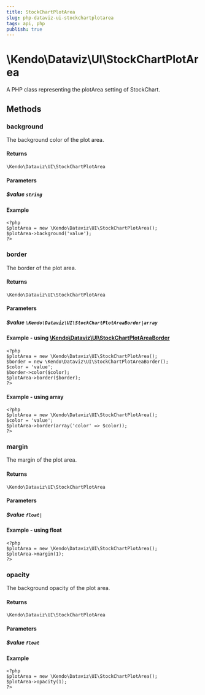 ```yaml
---
title: StockChartPlotArea
slug: php-dataviz-ui-stockchartplotarea
tags: api, php
publish: true
---
```


# \Kendo\Dataviz\UI\StockChartPlotArea

A PHP class representing the plotArea setting of StockChart.


## Methods

### background
The background color of the plot area.

#### Returns
`\Kendo\Dataviz\UI\StockChartPlotArea`

#### Parameters

##### $value `string`



#### Example 
    <?php
    $plotArea = new \Kendo\Dataviz\UI\StockChartPlotArea();
    $plotArea->background('value');
    ?>

### border

The border of the plot area.

#### Returns
`\Kendo\Dataviz\UI\StockChartPlotArea`

#### Parameters

##### $value `\Kendo\Dataviz\UI\StockChartPlotAreaBorder|array`


#### Example - using [\Kendo\Dataviz\UI\StockChartPlotAreaBorder](/kendo-ui/api/wrappers/php/Kendo/Dataviz/UI/StockChartPlotAreaBorder)
    <?php
    $plotArea = new \Kendo\Dataviz\UI\StockChartPlotArea();
    $border = new \Kendo\Dataviz\UI\StockChartPlotAreaBorder();
    $color = 'value';
    $border->color($color);
    $plotArea->border($border);
    ?>

#### Example - using array

    <?php
    $plotArea = new \Kendo\Dataviz\UI\StockChartPlotArea();
    $color = 'value';
    $plotArea->border(array('color' => $color));
    ?>

### margin
The margin of the plot area.

#### Returns
`\Kendo\Dataviz\UI\StockChartPlotArea`

#### Parameters

##### $value `float|`



#### Example  - using float
    <?php
    $plotArea = new \Kendo\Dataviz\UI\StockChartPlotArea();
    $plotArea->margin(1);
    ?>

### opacity
The background opacity of the plot area.

#### Returns
`\Kendo\Dataviz\UI\StockChartPlotArea`

#### Parameters

##### $value `float`



#### Example 
    <?php
    $plotArea = new \Kendo\Dataviz\UI\StockChartPlotArea();
    $plotArea->opacity(1);
    ?>

